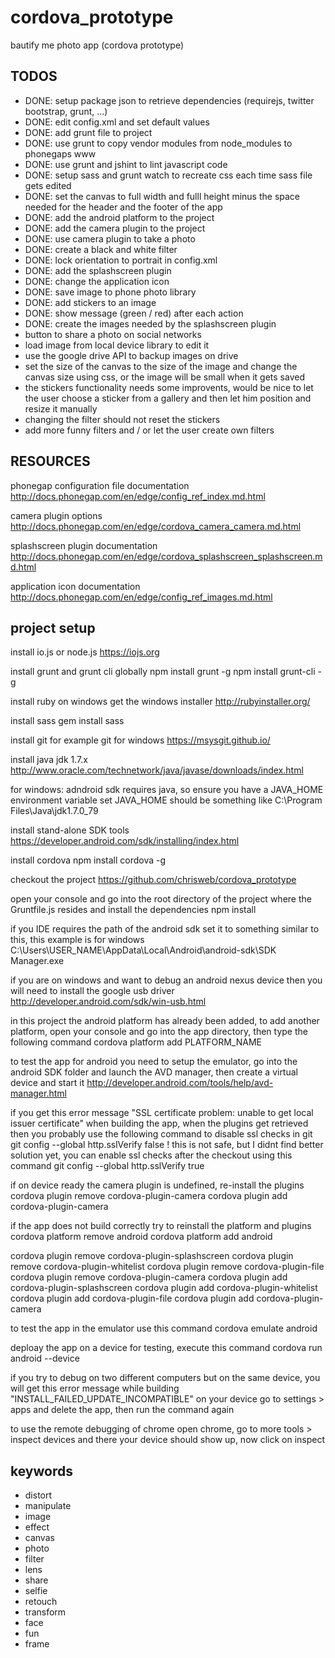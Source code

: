# cordova_prototype
bautify me photo app (cordova prototype)

## TODOS

* DONE: setup package json to retrieve dependencies (requirejs, twitter bootstrap, grunt, ...)
* DONE: edit config.xml and set default values
* DONE: add grunt file to project
* DONE: use grunt to copy vendor modules from node_modules to phonegaps www
* DONE: use grunt and jshint to lint javascript code
* DONE: setup sass and grunt watch to recreate css each time sass file gets edited
* DONE: set the canvas to full width and fulll height minus the space needed for the header and the footer of the app
* DONE: add the android platform to the project
* DONE: add the camera plugin to the project
* DONE: use camera plugin to take a photo
* DONE: create a black and white filter
* DONE: lock orientation to portrait in config.xml
* DONE: add the splashscreen plugin
* DONE: change the application icon
* DONE: save image to phone photo library
* DONE: add stickers to an image
* DONE: show message (green / red) after each action
* DONE: create the images needed by the splashscreen plugin
* button to share a photo on social networks
* load image from local device library to edit it
* use the google drive API to backup images on drive
* set the size of the canvas to the size of the image and change the canvas size using css, or the image will be small when it gets saved
* the stickers functionality needs some improvents, would be nice to let the user choose a sticker from a gallery and then let him position and resize it manually
* changing the filter should not reset the stickers
* add more funny filters and / or let the user create own filters

## RESOURCES

phonegap configuration file documentation
http://docs.phonegap.com/en/edge/config_ref_index.md.html

camera plugin options
http://docs.phonegap.com/en/edge/cordova_camera_camera.md.html

splashscreen plugin documentation
http://docs.phonegap.com/en/edge/cordova_splashscreen_splashscreen.md.html

application icon documentation
http://docs.phonegap.com/en/edge/config_ref_images.md.html

## project setup

install io.js or node.js
https://iojs.org

install grunt and grunt cli globally
npm install grunt -g
npm install grunt-cli -g

install ruby
on windows get the windows installer http://rubyinstaller.org/

install sass
gem install sass

install git
for example git for windows https://msysgit.github.io/

install java jdk 1.7.x
http://www.oracle.com/technetwork/java/javase/downloads/index.html

for windows: adndroid sdk requires java, so ensure you have a JAVA_HOME environment variable set
JAVA_HOME should be something like C:\Program Files\Java\jdk1.7.0_79

install stand-alone SDK tools
https://developer.android.com/sdk/installing/index.html

install cordova
npm install cordova -g

checkout the project
https://github.com/chrisweb/cordova_prototype

open your console and go into the root directory of the project where the Gruntfile.js resides and install the dependencies
npm install

if you IDE requires the path of the android sdk set it to something similar to this, this example is for windows
C:\Users\USER_NAME\AppData\Local\Android\android-sdk\SDK Manager.exe

if you are on windows and want to debug an android nexus device then you will need to install the google usb driver
http://developer.android.com/sdk/win-usb.html

in this project the android platform has already been added, to add another platform, open your console and go into the app directory, then type the following command
cordova platform add PLATFORM_NAME

to test the app for android you need to setup the emulator, go into the android SDK folder and launch the AVD manager, then create a virtual device and start it
http://developer.android.com/tools/help/avd-manager.html

if you get this error message "SSL certificate problem: unable to get local issuer certificate" when building the app, when the plugins get retrieved then you probably use the following command to disable ssl checks in git
git config --global http.sslVerify false
! this is not safe, but I didnt find better solution yet, you can enable ssl checks after the checkout using this command
git config --global http.sslVerify true

if on device ready the camera plugin is undefined, re-install the plugins
cordova plugin remove cordova-plugin-camera
cordova plugin add cordova-plugin-camera

if the app does not build correctly try to reinstall the platform and plugins
cordova platform remove android 
cordova platform add android 

cordova plugin remove cordova-plugin-splashscreen
cordova plugin remove cordova-plugin-whitelist
cordova plugin remove cordova-plugin-file
cordova plugin remove cordova-plugin-camera
cordova plugin add cordova-plugin-splashscreen
cordova plugin add cordova-plugin-whitelist
cordova plugin add cordova-plugin-file
cordova plugin add cordova-plugin-camera

to test the app in the emulator use this command
cordova emulate android

deploay the app on a device for testing, execute this command
cordova run android --device

if you try to debug on two different computers but on the same device, you will get this error message while building "INSTALL_FAILED_UPDATE_INCOMPATIBLE"
on your device go to settings > apps and delete the app, then run the command again

to use the remote debugging of chrome
open chrome, go to more tools > inspect devices and there your device should show up, now click on inspect

## keywords

* distort
* manipulate
* image
* effect
* canvas
* photo
* filter
* lens
* share
* selfie
* retouch
* transform
* face
* fun
* frame